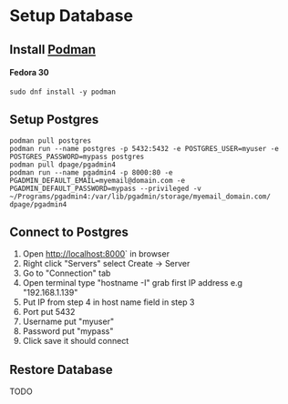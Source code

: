 # Setup Database

## Install [Podman](https://podman.io/)
#### Fedora 30
    sudo dnf install -y podman
## Setup Postgres    

    podman pull postgres
    podman run --name postgres -p 5432:5432 -e POSTGRES_USER=myuser -e POSTGRES_PASSWORD=mypass postgres
    podman pull dpage/pgadmin4
    podman run --name pgadmin4 -p 8000:80 -e PGADMIN_DEFAULT_EMAIL=myemail@domain.com -e PGADMIN_DEFAULT_PASSWORD=mypass --privileged -v ~/Programs/pgadmin4:/var/lib/pgadmin/storage/myemail_domain.com/ dpage/pgadmin4

## Connect to Postgres
1. Open [http://localhost:8000](http://localhost:8000)` in browser
2. Right click "Servers" select Create -> Server
3. Go to "Connection" tab
4. Open terminal type "hostname -I" grab first IP address e.g "192.168.1.139"
5. Put IP from step 4 in host name field in step 3
6. Port put 5432
7. Username put "myuser"
8. Password put "mypass"
9. Click save it should connect

## Restore Database
TODO  